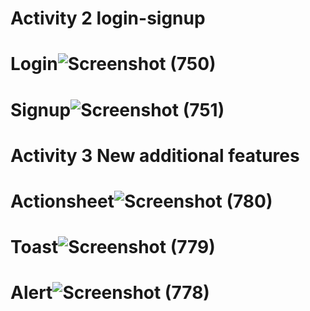 # Activity 2 login-signup
# Login![Screenshot (750)](https://user-images.githubusercontent.com/109726407/180201435-e6b22b2d-0a76-4525-9c43-78a7c9d022cd.png)
# Signup![Screenshot (751)](https://user-images.githubusercontent.com/109726407/180201450-7e90bb11-d350-44dd-bd73-1109c423f4a7.png)
# Activity 3 New additional features
# Actionsheet![Screenshot (780)](https://user-images.githubusercontent.com/109726407/182010438-004d8a8f-1919-485b-b7ec-8cfeb6a65683.png)
# Toast![Screenshot (779)](https://user-images.githubusercontent.com/109726407/182010459-e1d1bc18-61cc-49eb-9f5d-d2a2f4b58509.png)
# Alert![Screenshot (778)](https://user-images.githubusercontent.com/109726407/182010466-b58bb460-11bb-44b2-8ccc-b737d7acba3d.png)
